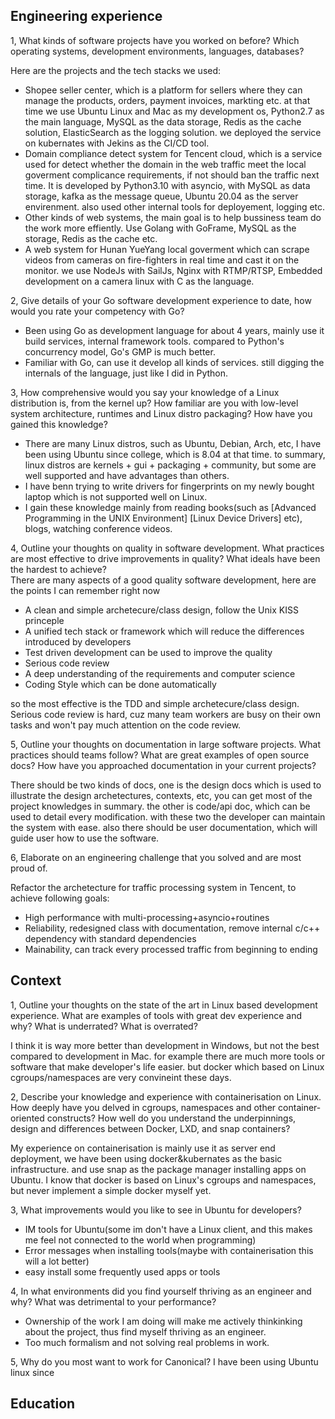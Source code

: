 ## Engineering experience

1, What kinds of software projects have you worked on before? Which operating systems, development environments, languages, databases?  

Here are the projects and the tech stacks we used:  
* Shopee seller center, which is a platform for sellers where they can manage the products, orders, payment invoices, markting etc. at that time we use Ubuntu Linux and Mac as my development os, Python2.7 as the main language, MySQL as the data storage, Redis as the cache solution, ElasticSearch as the logging solution. we deployed the service on kubernates with Jekins as the CI/CD tool. 
* Domain compliance detect system for Tencent cloud, which is a service used for detect whether the domain in the web traffic meet the local goverment complicance requirements, if not should ban the traffic next time. It is developed by Python3.10 with asyncio, with MySQL as data storage, kafka as the message queue, Ubuntu 20.04 as the server envirenment. also used other internal tools for deployement, logging etc.
* Other kinds of web systems, the main goal is to help bussiness team do the work more effiently. Use Golang with GoFrame, MySQL as the storage, Redis as the cache etc. 
* A web system for Hunan YueYang local goverment which can scrape videos from cameras on fire-fighters in real time and cast it on the monitor. we use NodeJs with SailJs, Nginx with RTMP/RTSP, Embedded development on a camera linux with C as the language.

2, Give details of your Go software development experience to date, how would you rate your competency with Go?
* Been using Go as development language for about 4 years, mainly use it build services, internal framework tools. compared to Python's concurrency model, Go's GMP is much better.
* Familiar with Go, can use it develop all kinds of services. still digging the internals of the language, just like I did in Python.

3, How comprehensive would you say your knowledge of a Linux distribution is, from the kernel up? How familiar are you with low-level system architecture, runtimes and Linux distro packaging? How have you gained this knowledge?  
* There are many Linux distros, such as Ubuntu, Debian, Arch, etc, I have been using Ubuntu since college, which is 8.04 at that time. to summary, linux distros are kernels + gui + packaging + community, but some are well supported and have advantages than others. 
* I have benn trying to write drivers for fingerprints on my newly bought laptop which is not supported well on Linux.
* I gain these knowledge mainly from reading books(such as [Advanced Programming in the UNIX Environment] [Linux Device Drivers] etc), blogs, watching conference videos.

4, Outline your thoughts on quality in software development. What practices are most effective to drive improvements in quality? What ideals have been the hardest to achieve?  
There are many aspects of a good quality software development, here are the points I can remember right now
* A clean and simple archetecure/class design, follow the Unix KISS princeple
* A unified tech stack or framework which will reduce the differences introduced by developers
* Test driven development can be used to improve the quality
* Serious code review
* A deep understanding of the requirements and computer science
* Coding Style which can be done automatically

so the most effective is the TDD and simple archetecure/class design. Serious code review is hard, cuz many team workers are busy on their own tasks and won't pay much attention on the code review.

5, Outline your thoughts on documentation in large software projects. What practices should teams follow? What are great examples of open source docs? How have you approached documentation in your current projects?

There should be two kinds of docs, one is the design docs which is used to illustrate the design archetectures, contexts, etc, you can get most of the project knowledges in summary. the other is code/api doc, which can be used to detail every modification. with these two the developer can maintain the system with ease. also there should be user documentation, which will guide user how to use the software.

6, Elaborate on an engineering challenge that you solved and are most proud of.

Refactor the archetecture for traffic processing system in Tencent, to achieve following goals:
* High performance with multi-processing+asyncio+routines
* Reliability, redesigned class with documentation, remove internal c/c++ dependency with standard dependencies
* Mainability, can track every processed traffic from beginning to ending

## Context
1, Outline your thoughts on the state of the art in Linux based development experience. What are examples of tools with great dev experience and why? What is underrated? What is overrated?

I think it is way more better than development in Windows, but not the best compared to development in Mac. for example there are much more tools or software that make developer's life easier. but docker which based on Linux cgroups/namespaces are very convineint these days.

2, Describe your knowledge and experience with containerisation on Linux. How deeply have you delved in cgroups, namespaces and other container-oriented constructs? How well do you understand the underpinnings, design and differences between Docker, LXD, and snap containers?  

My experience on containerisation is mainly use it as server end deployment, we have been using docker&kubernates as the basic infrastructure. and use snap as the package manager installing apps on Ubuntu. I know that docker is based on Linux's cgroups and namespaces, but never implement a simple docker myself yet.

3, What improvements would you like to see in Ubuntu for developers?  
* IM tools for Ubuntu(some im don't have a Linux client, and this makes me feel not connected to the world when programming)
* Error messages when installing tools(maybe with containerisation this will a lot better)
* easy install some frequently used apps or tools

4, In what environments did you find yourself thriving as an engineer and why? What was detrimental to your performance?
* Ownership of the work I am doing will make me actively thinkinking about the project, thus find myself thriving as an engineer.
* Too much formalism and not solving real problems in work.

5, Why do you most want to work for Canonical?
I have been using Ubuntu linux since 


## Education
